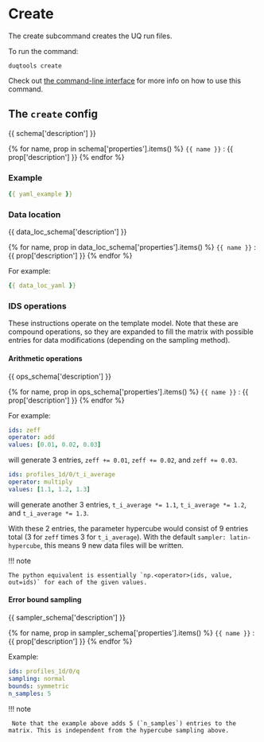# Create

The create subcommand creates the UQ run files.

To run the command:

`duqtools create`

Check out [the command-line interface](/command-line-interface/#create) for more info on how to use this command.


## The `create` config

{{ schema['description'] }}

{% for name, prop in schema['properties'].items() %}
`{{ name }}`
: {{ prop['description'] }}
{% endfor %}

### Example

```yaml title="duqtools.yaml"
{{ yaml_example }}
```

### Data location

{{ data_loc_schema['description'] }}

{% for name, prop in data_loc_schema['properties'].items() %}
`{{ name }}`
: {{ prop['description'] }}
{% endfor %}

For example:

```yaml title="duqtools.yaml"
{{ data_loc_yaml }}
```

### IDS operations

These instructions operate on the template model. Note that these are compound operations, so they are expanded to fill the matrix with possible entries for data modifications (depending on the sampling method).

#### Arithmetic operations

{{ ops_schema['description'] }}

{% for name, prop in ops_schema['properties'].items() %}
`{{ name }}`
: {{ prop['description'] }}
{% endfor %}

For example:

```yaml title="duqtools.yaml"
ids: zeff
operator: add
values: [0.01, 0.02, 0.03]
```

will generate 3 entries, `zeff += 0.01`, `zeff += 0.02`, and `zeff += 0.03`.

```yaml title="duqtools.yaml"
ids: profiles_1d/0/t_i_average
operator: multiply
values: [1.1, 1.2, 1.3]
```

will generate another 3 entries, `t_i_average *= 1.1`, `t_i_average *= 1.2`, and `t_i_average *= 1.3`.

With these 2 entries, the parameter hypercube would consist of 9 entries total (3 for `zeff`
times 3 for `t_i_average`).
With the default `sampler: latin-hypercube`, this means 9 new data files will be written.

!!! note

    The python equivalent is essentially `np.<operator>(ids, value, out=ids)` for each of the given values.

#### Error bound sampling

{{ sampler_schema['description'] }}

{% for name, prop in sampler_schema['properties'].items() %}
`{{ name }}`
: {{ prop['description'] }}
{% endfor %}

Example:

```yaml title="duqtools.yaml"
ids: profiles_1d/0/q
sampling: normal
bounds: symmetric
n_samples: 5
```

!!! note

     Note that the example above adds 5 (`n_samples`) entries to the matrix. This is independent from the hypercube sampling above.
